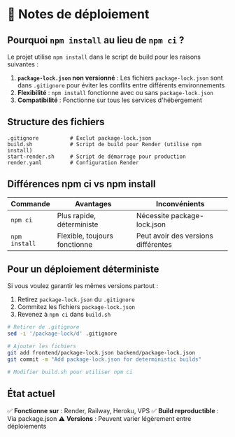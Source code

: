 # 📝 Notes de déploiement

## Pourquoi `npm install` au lieu de `npm ci` ?

Le projet utilise `npm install` dans le script de build pour les raisons suivantes :

1. **`package-lock.json` non versionné** : Les fichiers `package-lock.json` sont dans `.gitignore` pour éviter les conflits entre différents environnements
2. **Flexibilité** : `npm install` fonctionne avec ou sans `package-lock.json`
3. **Compatibilité** : Fonctionne sur tous les services d'hébergement

## Structure des fichiers

```
.gitignore          # Exclut package-lock.json
build.sh            # Script de build pour Render (utilise npm install)
start-render.sh     # Script de démarrage pour production
render.yaml         # Configuration Render
```

## Différences npm ci vs npm install

| Commande | Avantages | Inconvénients |
|----------|-----------|---------------|
| `npm ci` | Plus rapide, déterministe | Nécessite package-lock.json |
| `npm install` | Flexible, toujours fonctionne | Peut avoir des versions différentes |

## Pour un déploiement déterministe

Si vous voulez garantir les mêmes versions partout :

1. Retirez `package-lock.json` du `.gitignore`
2. Commitez les fichiers `package-lock.json`
3. Revenez à `npm ci` dans `build.sh`

```bash
# Retirer de .gitignore
sed -i '/package-lock/d' .gitignore

# Ajouter les fichiers
git add frontend/package-lock.json backend/package-lock.json
git commit -m "Add package-lock.json for deterministic builds"

# Modifier build.sh pour utiliser npm ci
```

## État actuel

✅ **Fonctionne sur** : Render, Railway, Heroku, VPS
✅ **Build reproductible** : Via package.json
⚠️ **Versions** : Peuvent varier légèrement entre déploiements